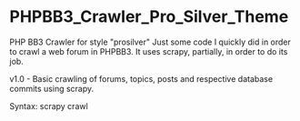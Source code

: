 # PHPBB3_Crawler_Pro_Silver_Theme

PHP BB3 Crawler for style "prosilver" Just some code I quickly did in order to crawl a web forum in PHPBB3. It uses scrapy, partially, in order to do its job.

v1.0 - Basic crawling of forums, topics, posts and respective database commits using scrapy.

Syntax: scrapy crawl
